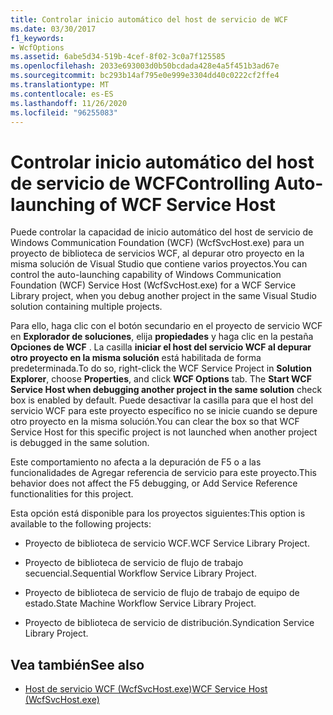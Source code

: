 ```yaml
---
title: Controlar inicio automático del host de servicio de WCF
ms.date: 03/30/2017
f1_keywords:
- WcfOptions
ms.assetid: 6abe5d34-519b-4cef-8f02-3c0a7f125585
ms.openlocfilehash: 2033e693003d0b50bcdada428e4a5f451b3ad67e
ms.sourcegitcommit: bc293b14af795e0e999e3304dd40c0222cf2ffe4
ms.translationtype: MT
ms.contentlocale: es-ES
ms.lasthandoff: 11/26/2020
ms.locfileid: "96255083"
---
```

# <a name="controlling-auto-launching-of-wcf-service-host"></a><span data-ttu-id="e6241-102">Controlar inicio automático del host de servicio de WCF</span><span class="sxs-lookup"><span data-stu-id="e6241-102">Controlling Auto-launching of WCF Service Host</span></span>

<span data-ttu-id="e6241-103">Puede controlar la capacidad de inicio automático del host de servicio de Windows Communication Foundation (WCF) (WcfSvcHost.exe) para un proyecto de biblioteca de servicios WCF, al depurar otro proyecto en la misma solución de Visual Studio que contiene varios proyectos.</span><span class="sxs-lookup"><span data-stu-id="e6241-103">You can control the auto-launching capability of Windows Communication Foundation (WCF) Service Host (WcfSvcHost.exe) for a WCF Service Library project, when you debug another project in the same Visual Studio solution containing multiple projects.</span></span>  
  
 <span data-ttu-id="e6241-104">Para ello, haga clic con el botón secundario en el proyecto de servicio WCF en **Explorador de soluciones**, elija **propiedades** y haga clic en la pestaña **Opciones de WCF** . La casilla **iniciar el host del servicio WCF al depurar otro proyecto en la misma solución** está habilitada de forma predeterminada.</span><span class="sxs-lookup"><span data-stu-id="e6241-104">To do so, right-click the WCF Service Project in **Solution Explorer**, choose **Properties**, and click **WCF Options** tab. The **Start WCF Service Host when debugging another project in the same solution** check box is enabled by default.</span></span> <span data-ttu-id="e6241-105">Puede desactivar la casilla para que el host del servicio WCF para este proyecto específico no se inicie cuando se depure otro proyecto en la misma solución.</span><span class="sxs-lookup"><span data-stu-id="e6241-105">You can clear the box so that WCF Service Host for this specific project is not launched when another project is debugged in the same solution.</span></span>  
  
 <span data-ttu-id="e6241-106">Este comportamiento no afecta a la depuración de F5 o a las funcionalidades de Agregar referencia de servicio para este proyecto.</span><span class="sxs-lookup"><span data-stu-id="e6241-106">This behavior does not affect the F5 debugging, or Add Service Reference functionalities for this project.</span></span>  
  
 <span data-ttu-id="e6241-107">Esta opción está disponible para los proyectos siguientes:</span><span class="sxs-lookup"><span data-stu-id="e6241-107">This option is available to the following projects:</span></span>  
  
- <span data-ttu-id="e6241-108">Proyecto de biblioteca de servicio WCF.</span><span class="sxs-lookup"><span data-stu-id="e6241-108">WCF Service Library Project.</span></span>  
  
- <span data-ttu-id="e6241-109">Proyecto de biblioteca de servicio de flujo de trabajo secuencial.</span><span class="sxs-lookup"><span data-stu-id="e6241-109">Sequential Workflow Service Library Project.</span></span>  
  
- <span data-ttu-id="e6241-110">Proyecto de biblioteca de servicio de flujo de trabajo de equipo de estado.</span><span class="sxs-lookup"><span data-stu-id="e6241-110">State Machine Workflow Service Library Project.</span></span>  
  
- <span data-ttu-id="e6241-111">Proyecto de biblioteca de servicio de distribución.</span><span class="sxs-lookup"><span data-stu-id="e6241-111">Syndication Service Library Project.</span></span>  
  
## <a name="see-also"></a><span data-ttu-id="e6241-112">Vea también</span><span class="sxs-lookup"><span data-stu-id="e6241-112">See also</span></span>

- [<span data-ttu-id="e6241-113">Host de servicio WCF (WcfSvcHost.exe)</span><span class="sxs-lookup"><span data-stu-id="e6241-113">WCF Service Host (WcfSvcHost.exe)</span></span>](wcf-service-host-wcfsvchost-exe.md)
